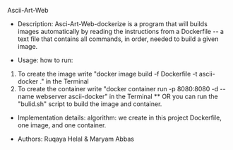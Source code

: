 Ascii-Art-Web

* Description: Asci-Art-Web-dockerize is a program that will builds images automatically by reading the instructions from a Dockerfile -- a text file that contains all commands, in order, needed to build a given image. 

* Usage: how to run:
1. To create the image write "docker image build -f Dockerfile -t ascii-docker ." in the Terminal
2. To create the container write "docker container run -p 8080:8080 -d --name webserver ascii-docker" in the Terminal
** OR you can run the "bulid.sh" script to build the image and container.

* Implementation details: algorithm: we create in this project Dockerfile, one image, and one container.

* Authors: Ruqaya Helal & Maryam Abbas